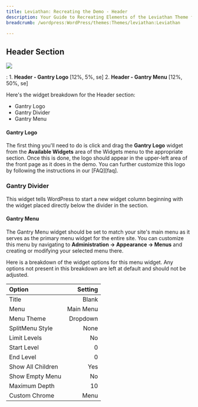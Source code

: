 ```yaml
---
title: Leviathan: Recreating the Demo - Header
description: Your Guide to Recreating Elements of the Leviathan Theme for WordPress
breadcrumb: /wordpress:WordPress/themes:Themes/leviathan:Leviathan

---
```


Header Section
-----
![][demo]

:   1. **Header - Gantry Logo** [12%, 5%, se]
	2. **Header - Gantry Menu** [12%, 50%, se]

Here's the widget breakdown for the Header section:

* Gantry Logo
* Gantry Divider
* Gantry Menu

#### Gantry Logo
The first thing you'll need to do is click and drag the **Gantry Logo** widget from the **Available Widgets** area of the Widgets menu to the appropriate section. Once this is done, the logo should appear in the upper-left area of the front page as it does in the demo. You can further customize this logo by following the instructions in our [FAQ][faq].

### Gantry Divider
This widget tells WordPress to start a new widget column beginning with the widget placed directly below the divider in the section.

#### Gantry Menu
The Gantry Menu widget should be set to match your site's main menu as it serves as the primary menu widget for the entire site. You can customize this menu by navigating to **Administration -> Appearance -> Menus** and creating or modifying your selected menu there. 

Here is a breakdown of the widget options for this menu widget. Any options not present in this breakdown are left at default and should not be adjusted.

| Option            |   Setting |  
| :---------------- | --------: |  
| Title             |     Blank |  
| Menu              | Main Menu |  
| Menu Theme        |  Dropdown |  
| SplitMenu Style   |      None |  
| Limit Levels      |        No |  
| Start Level       |         0 |  
| End Level         |         0 |  
| Show All Children |       Yes |  
| Show Empty Menu   |        No |  
| Maximum Depth     |        10 |  
| Custom Chrome     |      Menu |   

[demo]: assets/leviathan2.jpeg
[menu]: ../../start/menus.md